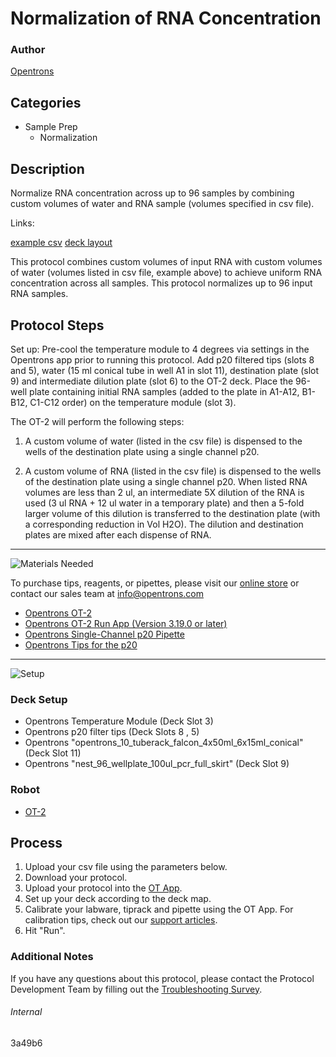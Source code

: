 # Normalization of RNA Concentration

### Author
[Opentrons](https://opentrons.com/)

## Categories
* Sample Prep
     * Normalization

## Description
Normalize RNA concentration across up to 96 samples by combining custom volumes of water and RNA sample (volumes specified in csv file).

Links:

[example csv](https://s3.amazonaws.com/pf-upload-01/u-4256/0/2021-03-09/0e24lpo/RNA%20conc_sample.xlsx)
[deck layout](https://s3.amazonaws.com/pf-upload-01/u-4256/0/2021-03-09/aw34l9t/1.jpg)

This protocol combines custom volumes of input RNA with custom volumes of water (volumes listed in csv file, example above) to achieve uniform RNA concentration across all samples. This protocol normalizes up to 96 input RNA samples.

## Protocol Steps

Set up: Pre-cool the temperature module to 4 degrees via settings in the Opentrons app prior to running this protocol. Add p20 filtered tips (slots 8 and 5), water (15 ml conical tube in well A1 in slot 11), destination plate (slot 9) and intermediate dilution plate (slot 6) to the OT-2 deck. Place the 96-well plate containing initial RNA samples (added to the plate in A1-A12, B1-B12, C1-C12 order) on the temperature module (slot 3).

The OT-2 will perform the following steps:

1. A custom volume of water (listed in the csv file) is dispensed to the wells of the destination plate using a single channel p20.

2. A custom volume of RNA (listed in the csv file) is dispensed to the wells of the destination plate using a single channel p20. When listed RNA volumes are less than 2 ul, an intermediate 5X dilution of the RNA is used (3 ul RNA + 12 ul water in a temporary plate) and then a 5-fold larger volume of this dilution is transferred to the destination plate (with a corresponding reduction in Vol H2O). The dilution and destination plates are mixed after each dispense of RNA.

---
![Materials Needed](https://s3.amazonaws.com/opentrons-protocol-library-website/custom-README-images/001-General+Headings/materials.png)

To purchase tips, reagents, or pipettes, please visit our [online store](https://shop.opentrons.com/) or contact our sales team at [info@opentrons.com](mailto:info@opentrons.com)

* [Opentrons OT-2](https://shop.opentrons.com/collections/ot-2-robot/products/ot-2)
* [Opentrons OT-2 Run App (Version 3.19.0 or later)](https://opentrons.com/ot-app/)
* [Opentrons Single-Channel p20 Pipette](https://shop.opentrons.com/collections/ot-2-pipettes/products/single-channel-electronic-pipette)
* [Opentrons Tips for the p20](https://shop.opentrons.com/collections/opentrons-tips)

---
![Setup](https://s3.amazonaws.com/opentrons-protocol-library-website/custom-README-images/001-General+Headings/Setup.png)

### Deck Setup
* Opentrons Temperature Module (Deck Slot 3)
* Opentrons p20 filter tips (Deck Slots 8 , 5)
* Opentrons "opentrons_10_tuberack_falcon_4x50ml_6x15ml_conical" (Deck Slot 11)
* Opentrons "nest_96_wellplate_100ul_pcr_full_skirt" (Deck Slot 9)

### Robot
* [OT-2](https://opentrons.com/ot-2)

## Process
1. Upload your csv file using the parameters below.
2. Download your protocol.
3. Upload your protocol into the [OT App](https://opentrons.com/ot-app).
4. Set up your deck according to the deck map.
5. Calibrate your labware, tiprack and pipette using the OT App. For calibration tips, check out our [support articles](https://support.opentrons.com/en/collections/1559720-guide-for-getting-started-with-the-ot-2).
6. Hit "Run".

### Additional Notes
If you have any questions about this protocol, please contact the Protocol Development Team by filling out the [Troubleshooting Survey](https://protocol-troubleshooting.paperform.co/).

###### Internal
3a49b6
